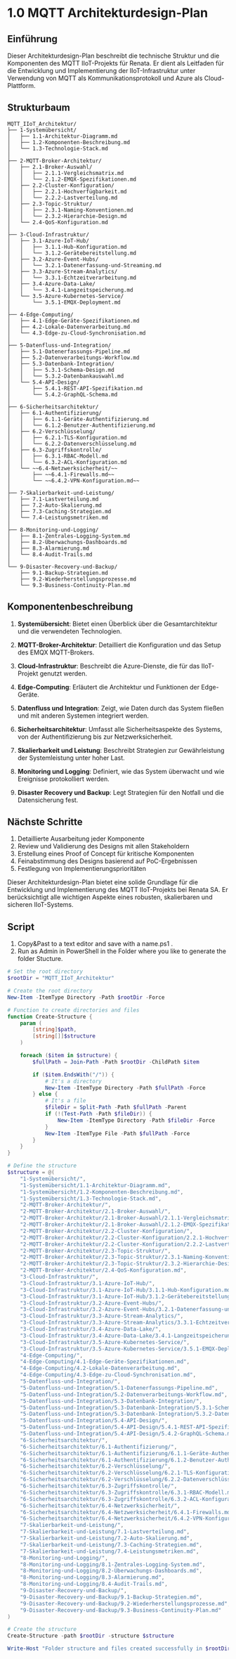 # 1.0 MQTT Architekturdesign-Plan

## Einführung

Dieser Architekturdesign-Plan beschreibt die technische Struktur und die Komponenten des MQTT IIoT-Projekts für Renata. Er dient als Leitfaden für die Entwicklung und Implementierung der IIoT-Infrastruktur unter Verwendung von MQTT als Kommunikationsprotokoll und Azure als Cloud-Plattform.

## Strukturbaum

```
MQTT_IIoT_Architektur/
├── 1-Systemübersicht/
│   ├── 1.1-Architektur-Diagramm.md
│   ├── 1.2-Komponenten-Beschreibung.md
│   └── 1.3-Technologie-Stack.md
│
├── 2-MQTT-Broker-Architektur/
│   ├── 2.1-Broker-Auswahl/
│   │   ├── 2.1.1-Vergleichsmatrix.md
│   │   └── 2.1.2-EMQX-Spezifikationen.md
│   ├── 2.2-Cluster-Konfiguration/
│   │   ├── 2.2.1-Hochverfügbarkeit.md
│   │   └── 2.2.2-Lastverteilung.md
│   ├── 2.3-Topic-Struktur/
│   │   ├── 2.3.1-Naming-Konventionen.md
│   │   └── 2.3.2-Hierarchie-Design.md
│   └── 2.4-QoS-Konfiguration.md
│
├── 3-Cloud-Infrastruktur/
│   ├── 3.1-Azure-IoT-Hub/
│   │   ├── 3.1.1-Hub-Konfiguration.md
│   │   └── 3.1.2-Gerätebereitstellung.md
│   ├── 3.2-Azure-Event-Hubs/
│   │   └── 3.2.1-Datenerfassung-und-Streaming.md
│   ├── 3.3-Azure-Stream-Analytics/
│   │   └── 3.3.1-Echtzeitverarbeitung.md
│   ├── 3.4-Azure-Data-Lake/
│   │   └── 3.4.1-Langzeitspeicherung.md
│   └── 3.5-Azure-Kubernetes-Service/
│       └── 3.5.1-EMQX-Deployment.md
│
├── 4-Edge-Computing/
│   ├── 4.1-Edge-Geräte-Spezifikationen.md
│   ├── 4.2-Lokale-Datenverarbeitung.md
│   └── 4.3-Edge-zu-Cloud-Synchronisation.md
│
├── 5-Datenfluss-und-Integration/
│   ├── 5.1-Datenerfassungs-Pipeline.md
│   ├── 5.2-Datenverarbeitungs-Workflow.md
│   ├── 5.3-Datenbank-Integration/
│   │   ├── 5.3.1-Schema-Design.md
│   │   └── 5.3.2-Datenbankauswahl.md
│   └── 5.4-API-Design/
│       ├── 5.4.1-REST-API-Spezifikation.md
│       └── 5.4.2-GraphQL-Schema.md
│
├── 6-Sicherheitsarchitektur/
│   ├── 6.1-Authentifizierung/
│   │   ├── 6.1.1-Geräte-Authentifizierung.md
│   │   └── 6.1.2-Benutzer-Authentifizierung.md
│   ├── 6.2-Verschlüsselung/
│   │   ├── 6.2.1-TLS-Konfiguration.md
│   │   └── 6.2.2-Datenverschlüsselung.md
│   ├── 6.3-Zugriffskontrolle/
│   │   ├── 6.3.1-RBAC-Modell.md
│   │   └── 6.3.2-ACL-Konfiguration.md
│   └── ~~6.4-Netzwerksicherheit/~~
│       ├── ~~6.4.1-Firewalls.md~~
│       └── ~~6.4.2-VPN-Konfiguration.md~~
│
├── 7-Skalierbarkeit-und-Leistung/
│   ├── 7.1-Lastverteilung.md
│   ├── 7.2-Auto-Skalierung.md
│   ├── 7.3-Caching-Strategien.md
│   └── 7.4-Leistungsmetriken.md
│
├── 8-Monitoring-und-Logging/
│   ├── 8.1-Zentrales-Logging-System.md
│   ├── 8.2-Überwachungs-Dashboards.md
│   ├── 8.3-Alarmierung.md
│   └── 8.4-Audit-Trails.md
│
└── 9-Disaster-Recovery-und-Backup/
    ├── 9.1-Backup-Strategien.md
    ├── 9.2-Wiederherstellungsprozesse.md
    └── 9.3-Business-Continuity-Plan.md
```

## Komponentenbeschreibung

1. **Systemübersicht**: Bietet einen Überblick über die Gesamtarchitektur und die verwendeten Technologien.

2. **MQTT-Broker-Architektur**: Detailliert die Konfiguration und das Setup des EMQX MQTT-Brokers.

3. **Cloud-Infrastruktur**: Beschreibt die Azure-Dienste, die für das IIoT-Projekt genutzt werden.

4. **Edge-Computing**: Erläutert die Architektur und Funktionen der Edge-Geräte.

5. **Datenfluss und Integration**: Zeigt, wie Daten durch das System fließen und mit anderen Systemen integriert werden.

6. **Sicherheitsarchitektur**: Umfasst alle Sicherheitsaspekte des Systems, von der Authentifizierung bis zur Netzwerksicherheit.

7. **Skalierbarkeit und Leistung**: Beschreibt Strategien zur Gewährleistung der Systemleistung unter hoher Last.

8. **Monitoring und Logging**: Definiert, wie das System überwacht und wie Ereignisse protokolliert werden.

9. **Disaster Recovery und Backup**: Legt Strategien für den Notfall und die Datensicherung fest.

## Nächste Schritte

1. Detaillierte Ausarbeitung jeder Komponente
2. Review und Validierung des Designs mit allen Stakeholdern
3. Erstellung eines Proof of Concept für kritische Komponenten
4. Feinabstimmung des Designs basierend auf PoC-Ergebnissen
5. Festlegung von Implementierungsprioritäten

Dieser Architekturdesign-Plan bietet eine solide Grundlage für die Entwicklung und Implementierung des MQTT IIoT-Projekts bei Renata SA. Er berücksichtigt alle wichtigen Aspekte eines robusten, skalierbaren und sicheren IIoT-Systems.


## Script
1. Copy&Past to a text editor and save with a name.ps1 .
2. Run as Admin in PowerShell in the Folder where you like to generate the folder Stucture.

```powershell
# Set the root directory
$rootDir = "MQTT_IIoT_Architektur"

# Create the root directory
New-Item -ItemType Directory -Path $rootDir -Force

# Function to create directories and files
function Create-Structure {
    param (
        [string]$path,
        [string[]]$structure
    )

    foreach ($item in $structure) {
        $fullPath = Join-Path -Path $rootDir -ChildPath $item

        if ($item.EndsWith("/")) {
            # It's a directory
            New-Item -ItemType Directory -Path $fullPath -Force
        } else {
            # It's a file
            $fileDir = Split-Path -Path $fullPath -Parent
            if (!(Test-Path -Path $fileDir)) {
                New-Item -ItemType Directory -Path $fileDir -Force
            }
            New-Item -ItemType File -Path $fullPath -Force
        }
    }
}

# Define the structure
$structure = @(
    "1-Systemübersicht/",
    "1-Systemübersicht/1.1-Architektur-Diagramm.md",
    "1-Systemübersicht/1.2-Komponenten-Beschreibung.md",
    "1-Systemübersicht/1.3-Technologie-Stack.md",
    "2-MQTT-Broker-Architektur/",
    "2-MQTT-Broker-Architektur/2.1-Broker-Auswahl/",
    "2-MQTT-Broker-Architektur/2.1-Broker-Auswahl/2.1.1-Vergleichsmatrix.md",
    "2-MQTT-Broker-Architektur/2.1-Broker-Auswahl/2.1.2-EMQX-Spezifikationen.md",
    "2-MQTT-Broker-Architektur/2.2-Cluster-Konfiguration/",
    "2-MQTT-Broker-Architektur/2.2-Cluster-Konfiguration/2.2.1-Hochverfügbarkeit.md",
    "2-MQTT-Broker-Architektur/2.2-Cluster-Konfiguration/2.2.2-Lastverteilung.md",
    "2-MQTT-Broker-Architektur/2.3-Topic-Struktur/",
    "2-MQTT-Broker-Architektur/2.3-Topic-Struktur/2.3.1-Naming-Konventionen.md",
    "2-MQTT-Broker-Architektur/2.3-Topic-Struktur/2.3.2-Hierarchie-Design.md",
    "2-MQTT-Broker-Architektur/2.4-QoS-Konfiguration.md",
    "3-Cloud-Infrastruktur/",
    "3-Cloud-Infrastruktur/3.1-Azure-IoT-Hub/",
    "3-Cloud-Infrastruktur/3.1-Azure-IoT-Hub/3.1.1-Hub-Konfiguration.md",
    "3-Cloud-Infrastruktur/3.1-Azure-IoT-Hub/3.1.2-Gerätebereitstellung.md",
    "3-Cloud-Infrastruktur/3.2-Azure-Event-Hubs/",
    "3-Cloud-Infrastruktur/3.2-Azure-Event-Hubs/3.2.1-Datenerfassung-und-Streaming.md",
    "3-Cloud-Infrastruktur/3.3-Azure-Stream-Analytics/",
    "3-Cloud-Infrastruktur/3.3-Azure-Stream-Analytics/3.3.1-Echtzeitverarbeitung.md",
    "3-Cloud-Infrastruktur/3.4-Azure-Data-Lake/",
    "3-Cloud-Infrastruktur/3.4-Azure-Data-Lake/3.4.1-Langzeitspeicherung.md",
    "3-Cloud-Infrastruktur/3.5-Azure-Kubernetes-Service/",
    "3-Cloud-Infrastruktur/3.5-Azure-Kubernetes-Service/3.5.1-EMQX-Deployment.md",
    "4-Edge-Computing/",
    "4-Edge-Computing/4.1-Edge-Geräte-Spezifikationen.md",
    "4-Edge-Computing/4.2-Lokale-Datenverarbeitung.md",
    "4-Edge-Computing/4.3-Edge-zu-Cloud-Synchronisation.md",
    "5-Datenfluss-und-Integration/",
    "5-Datenfluss-und-Integration/5.1-Datenerfassungs-Pipeline.md",
    "5-Datenfluss-und-Integration/5.2-Datenverarbeitungs-Workflow.md",
    "5-Datenfluss-und-Integration/5.3-Datenbank-Integration/",
    "5-Datenfluss-und-Integration/5.3-Datenbank-Integration/5.3.1-Schema-Design.md",
    "5-Datenfluss-und-Integration/5.3-Datenbank-Integration/5.3.2-Datenbankauswahl.md",
    "5-Datenfluss-und-Integration/5.4-API-Design/",
    "5-Datenfluss-und-Integration/5.4-API-Design/5.4.1-REST-API-Spezifikation.md",
    "5-Datenfluss-und-Integration/5.4-API-Design/5.4.2-GraphQL-Schema.md",
    "6-Sicherheitsarchitektur/",
    "6-Sicherheitsarchitektur/6.1-Authentifizierung/",
    "6-Sicherheitsarchitektur/6.1-Authentifizierung/6.1.1-Geräte-Authentifizierung.md",
    "6-Sicherheitsarchitektur/6.1-Authentifizierung/6.1.2-Benutzer-Authentifizierung.md",
    "6-Sicherheitsarchitektur/6.2-Verschlüsselung/",
    "6-Sicherheitsarchitektur/6.2-Verschlüsselung/6.2.1-TLS-Konfiguration.md",
    "6-Sicherheitsarchitektur/6.2-Verschlüsselung/6.2.2-Datenverschlüsselung.md",
    "6-Sicherheitsarchitektur/6.3-Zugriffskontrolle/",
    "6-Sicherheitsarchitektur/6.3-Zugriffskontrolle/6.3.1-RBAC-Modell.md",
    "6-Sicherheitsarchitektur/6.3-Zugriffskontrolle/6.3.2-ACL-Konfiguration.md",
    "6-Sicherheitsarchitektur/6.4-Netzwerksicherheit/",
    "6-Sicherheitsarchitektur/6.4-Netzwerksicherheit/6.4.1-Firewalls.md",
    "6-Sicherheitsarchitektur/6.4-Netzwerksicherheit/6.4.2-VPN-Konfiguration.md",
    "7-Skalierbarkeit-und-Leistung/",
    "7-Skalierbarkeit-und-Leistung/7.1-Lastverteilung.md",
    "7-Skalierbarkeit-und-Leistung/7.2-Auto-Skalierung.md",
    "7-Skalierbarkeit-und-Leistung/7.3-Caching-Strategien.md",
    "7-Skalierbarkeit-und-Leistung/7.4-Leistungsmetriken.md",
    "8-Monitoring-und-Logging/",
    "8-Monitoring-und-Logging/8.1-Zentrales-Logging-System.md",
    "8-Monitoring-und-Logging/8.2-Überwachungs-Dashboards.md",
    "8-Monitoring-und-Logging/8.3-Alarmierung.md",
    "8-Monitoring-und-Logging/8.4-Audit-Trails.md",
    "9-Disaster-Recovery-und-Backup/",
    "9-Disaster-Recovery-und-Backup/9.1-Backup-Strategien.md",
    "9-Disaster-Recovery-und-Backup/9.2-Wiederherstellungsprozesse.md",
    "9-Disaster-Recovery-und-Backup/9.3-Business-Continuity-Plan.md"
)

# Create the structure
Create-Structure -path $rootDir -structure $structure

Write-Host "Folder structure and files created successfully in $rootDir"
```